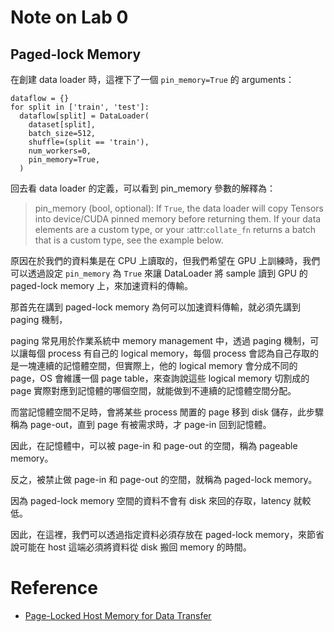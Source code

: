 # Note on Lab 0

## Paged-lock Memory

在創建 data loader 時，這裡下了一個 ```pin_memory=True``` 的 arguments：

```
dataflow = {}
for split in ['train', 'test']:
  dataflow[split] = DataLoader(
    dataset[split],
    batch_size=512,
    shuffle=(split == 'train'),
    num_workers=0,
    pin_memory=True,
  )
```

回去看 data loader 的定義，可以看到 pin_memory 參數的解釋為：

> pin_memory (bool, optional): If ``True``, the data loader will copy Tensors into device/CUDA pinned memory before returning them.  If your data elements are a custom type, or your :attr:`collate_fn` returns a batch that is a custom type, see the example below.

原因在於我們的資料集是在 CPU 上讀取的，但我們希望在 GPU 上訓練時，我們可以透過設定 ```pin_memory``` 為 ```True``` 來讓 DataLoader 將 sample 讀到 GPU 的 paged-lock memory 上，來加速資料的傳輸。

那首先在講到 paged-lock memory 為何可以加速資料傳輸，就必須先講到 paging 機制，

paging 常見用於作業系統中 memory management 中，透過 paging 機制，可以讓每個 process 有自己的 logical memory，每個 process 會認為自己存取的是一塊連續的記憶體空間，但實際上，他的 logical memory 會分成不同的 page，OS 會維護一個 page table，來查詢說這些 logical memory 切割成的 page 實際對應到記憶體的哪個空間，就能做到不連續的記憶體空間分配。

而當記憶體空間不足時，會將某些 process 閒置的 page 移到 disk 儲存，此步驟稱為 page-out，直到 page 有被需求時，才 page-in 回到記憶體。

因此，在記憶體中，可以被 page-in 和 page-out 的空間，稱為 pageable memory。

反之，被禁止做 page-in 和 page-out 的空間，就稱為 paged-lock memory。

因為 paged-lock memory 空間的資料不會有 disk 來回的存取，latency 就較低。

因此，在這裡，我們可以透過指定資料必須存放在 paged-lock memory，來節省說可能在 host 這端必須將資料從 disk 搬回 memory 的時間。

# Reference

- [Page-Locked Host Memory for Data Transfer](https://leimao.github.io/blog/Page-Locked-Host-Memory-Data-Transfer/)
